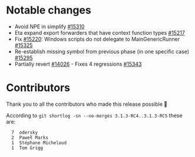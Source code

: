 # Notable changes

- Avoid NPE in simplify [#15310](https://github.com/lampepfl/dotty/pull/15310)
- Eta expand export forwarders that have context function types [#15217](https://github.com/lampepfl/dotty/pull/15217)
- Fix [#15220](https://github.com/lampepfl/dotty/issues/15220): Windows scripts do not delegate to MainGenericRunner [#15325](https://github.com/lampepfl/dotty/pull/15325)
- Re-establish missing symbol from previous phase (in one specific case) [#15295](https://github.com/lampepfl/dotty/pull/15295)
- Partially revert [#14026](https://github.com/lampepfl/dotty/pull/14026) - Fixes 4 regressions [#15343](https://github.com/lampepfl/dotty/pull/15343)

# Contributors

Thank you to all the contributors who made this release possible 🎉

According to `git shortlog -sn --no-merges 3.1.3-RC4..3.1.3-RC5` these are:

```
  7  odersky
  2  Paweł Marks
  1  Stéphane Micheloud
  1  Tom Grigg
```
